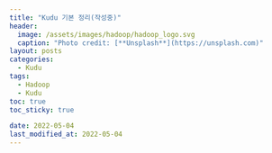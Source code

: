```yaml
---
title: "Kudu 기본 정리(작성중)"
header:
  image: /assets/images/hadoop/hadoop_logo.svg
  caption: "Photo credit: [**Unsplash**](https://unsplash.com)"
layout: posts
categories:
  - Kudu
tags:
  - Hadoop
  - Kudu
toc: true
toc_sticky: true

date: 2022-05-04
last_modified_at: 2022-05-04
---
```


